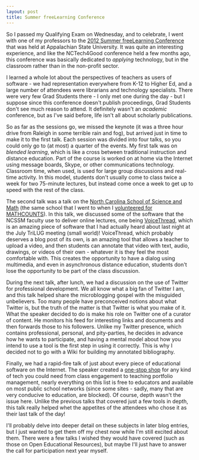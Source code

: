 ```yaml
---
layout: post
title: Summer freeLearning Conference
---
```


So I passed my Qualifying Exam on Wednesday, and to celebrate, I went with one of my professors to the <a href="http://lts.appstate.edu/summer-freelearning-conference-2012">2012 Summer freeLearning Conference</a> that was held at Appalachian State University. It was quite an interesting experience, and like the NCTech4Good conference held a few months ago, this conference was basically dedicated to <em>applying</em> technology, but in the classroom rather than in the non-profit sector.

I learned a whole lot about the perspectives of teachers as users of software - we had representation everywhere from K-12 to Higher Ed, and a large number of attendees were librarians and technology specialists. There were very few Grad Students there - I only met one during the day - but I suppose since this conference doesn't publish proceedings, Grad Students don't see much reason to attend. It definitely wasn't an <em>academic</em> conference, but as I've said before, life isn't all about scholarly publications.

So as far as the sessions go, we missed the keynote (it was a three hour drive from Raleigh in some terrible rain and fog), but arrived just in time to make it to the first talk. Each session was divided into four talks, so you could only go to (at most) a quarter of the events. My first talk was on <em>blended learning</em>, which is like a cross between traditional instruction and distance education. Part of the course is worked on at home via the Internet using message boards, Skype, or other communications technology. Classroom time, when used, is used for large group discussions and real-time activity. In this model, students don't usually come to class twice a week for two 75-minute lectures, but instead come once a week to get up to speed with the rest of the class.

The second talk was a talk on the <a href="http://ncssm.edu">North Carolina School of Science and Math</a> (the same school that I went to when I <a href="http://isharacomix.org/2012/03/16/mathcounts/">volunteered for MATHCOUNTS</a>). In this talk, we discussed some of the software that the NCSSM faculty use to deliver online lectures, one being <a href="http://voicethread.com/">VoiceThread</a>, which is an amazing piece of software that I had actually heard about last night at the July TriLUG meeting (small world)! VoiceThread, which probably deserves a blog post of its own, is an amazing tool that allows a teacher to upload a video, and then students can annotate that video with text, audio, drawings, or videos of their own - whatever it is they feel the most comfortable with. This creates the opportunity to have a dialog using multimedia, and even in asynchronous distance education, students don't lose the opportunity to be part of the class discussion.

During the next talk, after lunch, we had a discussion on the use of Twitter for professional development. We all know what a big fan of Twitter I am, and this talk helped share the microblogging gospel with the misguided unbelievers. Too many people have preconceived notions about what Twitter is, but the truth of the matter is that Twitter is what you make of it. What the speaker decided to do is make his role on Twitter one of a curator of content. He monitors his feed for interesting links and documents and then forwards those to his followers. Unlike my Twitter presence, which contains professional, personal, and pity-parties, he decides in advance how he wants to participate, and having a mental model about how you intend to use a tool is the first step in using it correctly. This is why I decided not to go with a Wiki for building my annotated bibliography.

Finally, we had a rapid-fire talk of just about every piece of educational software on the Internet. The speaker created a <a href="https://sites.google.com/site/bloomsdigitalweb20/">one-stop shop</a> for any kind of tech you could need from class engagement to teaching portfolio management, nearly everything on this list is free to educators and available on most public school networks (since some sites - sadly, many that are very conducive to education, are blocked). Of course, depth wasn't the issue here. Unlike the previous talks that covered just a few tools in depth, this talk really helped whet the appetites of the attendees who chose it as their last talk of the day!

I'll probably delve into deeper detail on these subjects in later blog entries, but I just wanted to get them off my chest now while I'm still excited about them. There were a few talks I wished they would have covered (such as those on Open Educational Resources), but maybe I'll just have to answer the call for participation next year myself.
